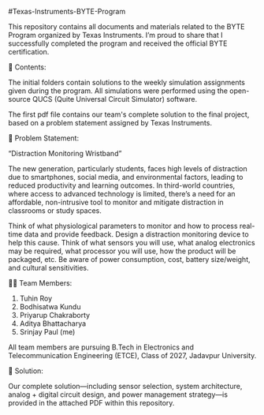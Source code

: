 #Texas-Instruments-BYTE-Program

This repository contains all documents and materials related to the BYTE Program organized by Texas Instruments. I’m proud to share that I successfully completed the program and received the official BYTE certification.

📁 Contents:

The initial folders contain solutions to the weekly simulation assignments given during the program. All simulations were performed using the open-source QUCS (Quite Universal Circuit Simulator) software.

The first pdf file contains our team's complete solution to the final project, based on a problem statement assigned by Texas Instruments.


🧠 Problem Statement:

“Distraction Monitoring Wristband”

The new generation, particularly students, faces high levels of distraction due to smartphones, social media, and environmental factors, leading to reduced productivity and learning outcomes. In third-world countries, where access to advanced technology is limited, there’s a need for an affordable, non-intrusive tool to monitor and mitigate distraction in classrooms or study spaces.

Think of what physiological parameters to monitor and how to process real-time data and provide feedback. Design a distraction monitoring device to help this cause. Think of what sensors you will use, what analog electronics may be required, what processor you will use, how the product will be packaged, etc. Be aware of power consumption, cost, battery size/weight, and cultural sensitivities.


👨‍💻 Team Members:

1) Tuhin Roy
2) Bodhisatwa Kundu
3) Priyarup Chakraborty
4) Aditya Bhattacharya
5) Srinjay Paul (me)

All team members are pursuing B.Tech in Electronics and Telecommunication Engineering (ETCE), Class of 2027, Jadavpur University.

📄 Solution:

Our complete solution—including sensor selection, system architecture, analog + digital circuit design, and power management strategy—is provided in the attached PDF within this repository.
